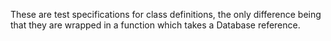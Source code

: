 These are test specifications for class definitions, the only difference being that they are
wrapped in a function which takes a Database reference.